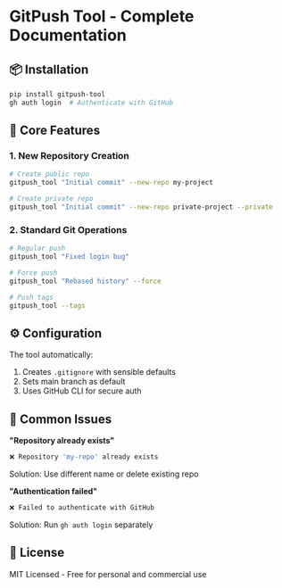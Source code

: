 # GitPush Tool - Complete Documentation

## 📦 Installation
```bash
pip install gitpush-tool
gh auth login  # Authenticate with GitHub
```

## 🚀 Core Features

### 1. New Repository Creation
```bash
# Create public repo
gitpush_tool "Initial commit" --new-repo my-project

# Create private repo
gitpush_tool "Initial commit" --new-repo private-project --private
```

### 2. Standard Git Operations
```bash
# Regular push
gitpush_tool "Fixed login bug"

# Force push
gitpush_tool "Rebased history" --force

# Push tags
gitpush_tool --tags
```

## ⚙️ Configuration

The tool automatically:
1. Creates `.gitignore` with sensible defaults
2. Sets main branch as default
3. Uses GitHub CLI for secure auth

## 🐛 Common Issues

**"Repository already exists"**
```bash
❌ Repository 'my-repo' already exists
```
Solution: Use different name or delete existing repo

**"Authentication failed"**
```bash
❌ Failed to authenticate with GitHub
```
Solution: Run `gh auth login` separately

## 📝 License
MIT Licensed - Free for personal and commercial use